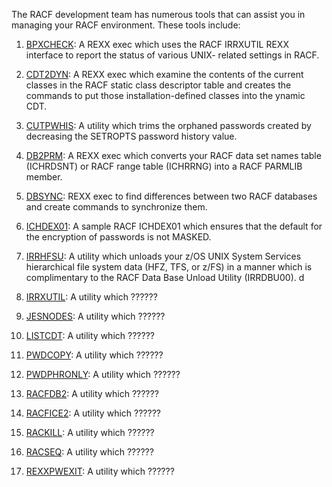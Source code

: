 The RACF development team has numerous tools that can assist you in managing your RACF environment. These tools include:

1. [BPXCHECK](http://ibm.biz/racf-bpxcheck): A REXX exec which uses the RACF IRRXUTIL REXX interface to report the status of various UNIX- related settings in RACF.  

2. [CDT2DYN](http://ibm.biz/racf-cdt2dyn): A REXX exec which examine the contents of the current classes in the RACF static class descriptor table and creates the commands to put those installation-defined classes into the ynamic CDT.

3. [CUTPWHIS](http://ibm.biz/racf-cutpwhis): A utility which trims the orphaned passwords created by decreasing the SETROPTS password history value.

3. [DB2PRM](http://ibm.biz/racf-db2prm): A REXX exec which converts your  RACF data set names table (ICHRDSNT) or RACF range table (ICHRRNG) into a RACF PARMLIB member. 

4. [DBSYNC](http://ibm.biz/racf-dbsync): REXX exec to find differences between two RACF databases and create commands to synchronize them. 

5. [ICHDEX01](http://ibm.biz/racf-ichdex01): A sample RACF ICHDEX01 which ensures that the default for the encryption of passwords is not MASKED.

6. [IRRHFSU](http://ibm.biz/racf-irrhfsu): A utility which unloads your z/OS UNIX System Services hierarchical file system data (HFZ, TFS, or z/FS) in a manner which is complimentary to the RACF Data Base Unload Utility (IRRDBU00). d

7. [IRRXUTIL](http://ibm.biz/racf-irrxutil): A utility which ??????

8. [JESNODES](http://ibm.biz/racf-jesnodes): A utility which ?????? 

10. [LISTCDT](http://ibm.biz/racf-listcdt): A utility which ?????? 

11. [PWDCOPY](http://ibm.biz/racf-pwdcopy): A utility which ?????? 

12. [PWDPHRONLY](http://ibm.biz/racf-pwdphronly): A utility which ?????? 

13. [RACFDB2](http://ibm.biz/racf-racfdb2): A utility which ?????? 

14. [RACFICE2](http://ibm.biz/racf-racfice): A utility which ?????? 

15. [RACKILL](http://ibm.biz/racf-rackill): A utility which ?????? 

16. [RACSEQ](http://ibm.biz/racf-racseq): A utility which ??????

17. [REXXPWEXIT](http://ibm.biz/racf-rexxpwexit): A utility which ?????? 
